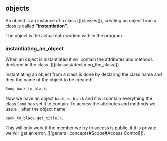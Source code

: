 ## objects

An object is an instance of a class ([[classes]]), creating an object from a class is called **"instantiation"**.

The object is the actual data worked with in the program.

### instantiating_an_object

When an object is instantiated it will contain the attributes and methods declared in the class. ([[classes#declaring_the_class]])

Instantiating an object from a class is done by declaring the class name and then the name of the object to be created:
```cpp
Song back_to_black;
```

Now we have an object `back_to_black` and it will contain everything the class `Song` has set it to contain. To access the attributes and methods we use a `.` after the object name:

```cpp
back_to_black.get_title();
```
 
 This will only work if the member we try to access is public, if it is private we will get an error. ([[general_concepts#Scope#Access Control]]).
 
 
